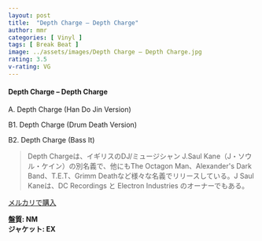```yaml
---
layout: post
title:  "Depth Charge – Depth Charge"
author: mmr
categories: [ Vinyl ]
tags: [ Break Beat ]
image: ../assets/images/Depth Charge – Depth Charge.jpg
rating: 3.5
v-rating: VG
---
```


#### Depth Charge – Depth Charge

A. Depth Charge (Han Do Jin Version)

B1. Depth Charge (Drum Death Version)

B2. Depth Charge (Bass It)

> Depth Chargeは、イギリスのDJ/ミュージシャン J.Saul Kane（J・ソウル・ケイン）の別名義で、他にもThe Octagon Man、Alexander's Dark Ba​​nd、T.E.T、Grimm Deathなど様々な名義でリリースしている。J Saul Kaneは、DC Recordings と Electron Industries のオーナーでもある。

[メルカリで購入](https://jp.mercari.com/item/m61709862692)

<div class="mt-4 mb-4 d-flex align-items-center">
<strong class="mr-1">盤質: NM</strong>
</div>
<div class="mt-4 mb-4 d-flex align-items-center">
<strong class="mr-1">ジャケット: EX</strong>
</div>
